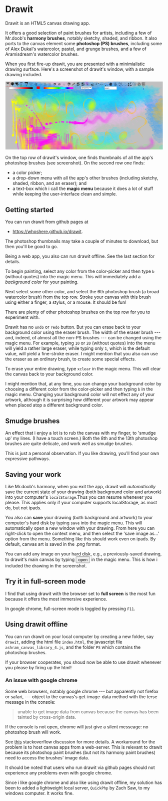 Drawit
======
 
Drawit is an HTML5 canvas drawing app. 

It offers a good selection of paint brushes for artists, including a few of Mr.doob's **harmony brushes**, 
notably sketchy, shaded, and ribbon. It also ports to the  canvas element some **photoshop (PS) brushes**, including some of Alex Dukal's watercolor, pastel, and grunge brushes, and a few of Aramisdream's watercolor brushes.

<!--- ** or _ means boldface 
	unordered list item uses * or + or -, indent items using 2 spaces
	h2 header = underline dashes ----- or ##
	h1 header = underline =====  or #
	>  each line of a block quote (or first and last line)


-->

When you first fire-up drawit, you are presented with a minimialistic drawing surface.  Here's a screenshot of drawit's window, with a sample drawing included.


![drawit screenshot](drawit.png)
<!-- 
[alt text](relative or absolute path to image)
-->

 On the top row of drawit's window, one finds thumbnails of all the app's photoshop brushes (see screenshot).  On the second row one finds:

+ a color picker;
+ a drop-down menu with all the app's other brushes (including sketchy, shaded, ribbon, and an eraser); and 
+ a text-box which i call the __magic menu__ because it does a lot of stuff while keeping the user-interface clean and simple.
 
	

Getting started
---------------
You can run drawit from github pages at

- <https://whoshere.github.io/drawit>.  

The photoshop thumbnails may take a couple of minutes to  download, but then you'll be good to go.  

Being a web app, you also can run drawit offline. See the last section for details.



To begin painting, select any color from the color-picker and then type `b` (without quotes) into the magic menu.  This will immediately add a _background color_ for your painting.

Next select some other color, and select the 6th photoshop brush (a broad watercolor brush) from  the top row. Stroke your canvas with this brush  using either a finger, a stylus, or a mouse. It should be fun!  

There are plenty of other photoshop brushes on the top row for you to  experiment with.

Drawit has  no `undo` or `redo` button. But you can erase back to your background color using the eraser brush.  The width of the eraser brush --- and, indeed, of almost all the non-PS brushes --- can be changed using the magic menu. For example, typing `10` or `20` (without quotes) into the menu will yield a rather large eraser, while typing only `1`, which is the default value, will yield a fine-stroke eraser. I might mention that you also can use the eraser as an ordinary brush, to create some special effects.

 To erase your entire drawing, type `xclear`  in the magic menu.  This will clear the canvas back to your background color.  


 I might mention that, at any time, you can change your background color by choosing a different color from the color-picker and then typing `b` in the magic menu.  Changing your background color will not effect any of your artwork, although it is surprising how different your artwork may appear when placed atop a different background color.

<h2>Smudge brushes</h2>

An effect that i enjoy a lot is to rub the canvas with my finger,  to 'smudge up' my lines. (I have a touch screen.) Both the 8th and the 13th photoshop brushes are quite delicate, and work well as smudge brushes. 

This is just a personal observation.  If you like drawing, you'll find your own expressive pathways.

## Saving your work

Like Mr.doob's harmony, when you exit the app, drawit will *automatically* save the current state of your drawing (both background color and artwork) into your computer's `localStorage`.Thus you can resume whenever you please.  This applies only if your computer supports localStorage, as most do, but not ipads.

You also can  **save** your drawing (both background and artwork) to your computer's hard disk by typing `save`  into the magic menu. This will automatically open a new window with your drawing. From here you can right-click to open the context menu, and then select the 'save image as...' option from the menu.  Something like this should work even on ipads.  By default, canvas art is saved in the .png format. 

<!-- For ipads, saving to hard-disk has the drawback that your background color is 'hard baked' into your drawing; you  no longer can change it.  To mitigate this, drawit allows you to type `store` instead of `save` in the magic menu.  This will store your background color as a cookie, and only save your artwork (without a background color) to your hard disk.  
When you resume, you'll see your old background color. Then, by typing `open` in the magic menu, you can open your saved artwork from your hard disk.  Now you can resume, and also change your background color if you  want.
 -->

You can add any image on your hard disk, e.g., a previously-saved drawing, to drawit's main canvas by typing <button>open</button> in the magic menu.  This is how i included the drawing in the screenshot.

<h2>Try it in full-screen mode</h2>

 I find that using drawit with the browser set to <b>full screen</b> is the most fun because it offers the most immersive experience.   

In google chrome, full-screen mode is toggled by pressing `F11`.


## Using drawit offline

You can run drawit on your local computer by creating a new folder, say `drawit`,  adding the html file  `index.html`, the  javascript file
`ashram_canvas_library_4.js`, and the folder `PS` which contains the photoshop brushes.

If your browser cooperates, you shoud now be able to use drawit whenever you please by firing up the html!

### An issue with google chrome

Some web browsers, notably google chrome --- but apparently not firefox or safari, --- object to the canvas's get-image-data method with the terse message in the console:

> unable to get image data from canvas because the canvas has 
> been tainted by cross-origin data.

If the console is not open, chrome will just give a silent messeage: no photoshop brush will work.

 See  <a href="http://stackoverflow.com/questions/9972049/cross-origin-data-in-html5-canvas">this</a> stackoverflow discussion for more details. A workaround for the problem is to host canvas apps from a web-server. This is relevant to drawit because its photoshop paint brushes (but not its harmony paint brushes) need to access the brushes' image data.

It should be noted that users who run drawit via github pages should not experience any problems even with google chrome. 

Since i like google chrome and also like using drawit offline,
my solution has been to  added a lightweight local server, `QuickPhp` by Zach Saw, to my windows computer.  It works fine.

